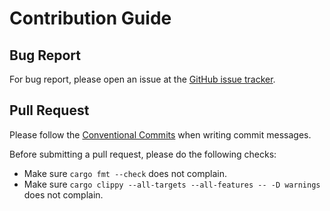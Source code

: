 # Contribution Guide

## Bug Report

For bug report, please open an issue at the [GitHub issue tracker](https://github.com/henryhchchc/mokapot/issues).

## Pull Request

Please follow the [Conventional Commits](https://www.conventionalcommits.org/) when writing commit messages.

Before submitting a pull request, please do the following checks:

- Make sure `cargo fmt --check` does not complain.
- Make sure `cargo clippy --all-targets --all-features -- -D warnings` does not complain.
